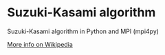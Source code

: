 # Suzuki-Kasami algorithm
Suzuki-Kasami algorithm in Python and MPI (mpi4py)

[More info on Wikipedia](https://en.wikipedia.org/wiki/Suzuki-Kasami_algorithm)